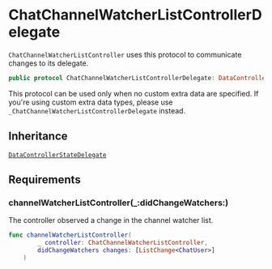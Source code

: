 # ChatChannelWatcherListControllerDelegate

`ChatChannelWatcherListController` uses this protocol to communicate changes to its delegate.

``` swift
public protocol ChatChannelWatcherListControllerDelegate: DataControllerStateDelegate 
```

This protocol can be used only when no custom extra data are specified. If you're using custom extra data types,
please use `_ChatChannelWatcherListControllerDelegate` instead.

## Inheritance

[`DataControllerStateDelegate`](/DataControllerStateDelegate)

## Requirements

### channelWatcherListController(\_:​didChangeWatchers:​)

The controller observed a change in the channel watcher list.

``` swift
func channelWatcherListController(
        _ controller: ChatChannelWatcherListController,
        didChangeWatchers changes: [ListChange<ChatUser>]
    )
```
